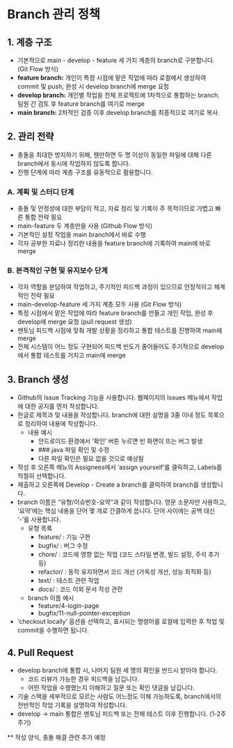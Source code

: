 # Branch 관리 정책

## 1.  계층 구조

- 기본적으로 main - develop - feature 세 가지 계층의 branch로 구분합니다. (Git Flow 방식)
- **feature branch:** 개인이 특정 시점에 맡은 작업에 따라 로컬에서 생성하여 commit 및 push, 완성 시 develop branch에 merge 요청
- **develop branch:** 개인별 작업을 전체 프로젝트에 1차적으로 통합하는 branch. 팀원 간 검토 후 feature branch를 여기로 merge
- **main branch:** 2차적인 검증 이후 develop branch를 최종적으로 여기로 복사.

## 2.  관리 전략

- 충돌을 최대한 방지하기 위해, 웬만하면 두 명 이상이 동일한 파일에 대해 다른 branch에서 동시에 작업하지 않도록 합니다.
- 진행 단계에 따라 계층 구조를 유동적으로 활용합니다.

### A.  계획 및 스터디 단계

- 충돌 및 안정성에 대한 부담이 적고, 자료 정리 및 기록이 주 목적이므로 가볍고 빠른 통합 전략 필요
- main-feature 두 계층만을 사용 (Github Flow 방식)
- 기본적인 설정 작업을 main branch에서 바로 수행
- 각자 공부한 자료나 정리한 내용을 feature branch에 기록하여 main에 바로 merge

### B.  **본격적인 구현 및 유지보수 단계**

- 각자 역할을 분담하여 작업하고, 주기적인 피드백 과정이 있으므로 안정적이고 체계적인 전략 필요
- main-develop-feature 세 가지 계층 모두 사용 (Git Flow 방식)
- 특정 시점에서 맡은 작업에 따라 feature branch를 만들고 개인 작업, 완성 후 develop에 merge 요청 (pull request 생성)
- 멘토님 피드백 시점에 맞춰 개발 상황을 정리하고 통합 테스트를 진행하여 main에 merge
- 전체 시스템이 어느 정도 구현되어 피드백 빈도가 줄어들어도 주기적으로 develop에서 통합 테스트를 거치고 main에 merge

## 3.  Branch 생성

- Github의 Issue Tracking 기능을 사용합니다. 웹페이지의 Issues 메뉴에서 작업에 대한 공지를 먼저 작성합니다.
- 한글로 제목과 및 내용을 작성합니다. branch에 대한 설명을 3줄 이내 정도 목록으로 정리하여 내용에 작성합니다.
    - 내용 예시
        - 안드로이드 환경에서 ‘확인’ 버튼 누르면 빈 화면이 뜨는 버그 발생
        - ###.java 파일 확인 및 수정
        - 다른 파일 확인은 필요 없을 것으로 예상됨
- 작성 후 오른쪽 메뉴의 Assignees에서 ‘assign yourself’를 클릭하고, Labels를 적절히 선택합니다.
- 제출하고 오른쪽에 Develop - Create a branch를 클릭하여 branch를 생성합니다.
- branch 이름은 “유형/이슈번호-요약”과 같이 작성합니다. 영문 소문자만 사용하고, ‘요약’에는 핵심 내용을 단어 몇 개로 간결하게 씁니다. 단어 사이에는 공백 대신 ‘-’를 사용합니다.
    - 유형 목록
        - feature/ :  기능 구현
        - bugfix/ :  버그 수정
        - chore/ :  코드에 영향 없는 작업 (코드 스타일 변경, 빌드 설정, 주석 추가 등)
        - refactor/ :  동작 유지하면서 코드 개선 (가독성 개선, 성능 최적화 등)
        - text/ :  테스트 관련 작업
        - docs/ :  코드 이외 문서 작성 관련
    - branch 이름 예시
        - feature/4-login-page
        - bugfix/11-null-pointer-exception
- ‘checkout locally’ 옵션을 선택하고, 표시되는 명령어를 로컬에 입력한 후 작업 및 commit을 수행하면 됩니다.

## 4.  Pull Request

- develop branch에 통합 시, 나머지 팀원 세 명의 확인을 반드시 받아야 합니다.
    - 코드 리뷰가 가능한 경우 피드백을 남깁니다.
    - 어떤 작업을 수행했는지 이해하고 질문 또는 확인 댓글을 남깁니다.
- 기술 스택을 세부적으로 모르는 사람도 어느정도 이해 가능하도록, branch에서의 전반적인 작업 기록을 설명하여 작성합니다.
- develop → main 통합은 멘토님 피드백 또는 전체 테스트 이후 진행합니다. (1-2주 주기)

** 작성 양식, 충돌 해결 관련 추가 예정